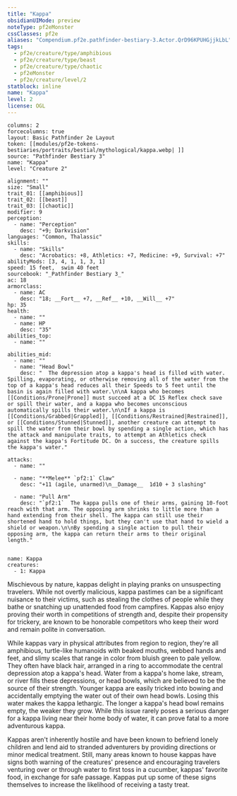 ```yaml
---
title: "Kappa"
obsidianUIMode: preview
noteType: pf2eMonster
cssClasses: pf2e
aliases: "Compendium.pf2e.pathfinder-bestiary-3.Actor.QrD96KPUHGjjkLbL" 
tags:
  - pf2e/creature/type/amphibious
  - pf2e/creature/type/beast
  - pf2e/creature/type/chaotic
  - pf2eMonster
  - pf2e/creature/level/2
statblock: inline
name: "Kappa"
level: 2
license: OGL
---
```


```statblock
columns: 2
forcecolumns: true
layout: Basic Pathfinder 2e Layout
token: [[modules/pf2e-tokens-bestiaries/portraits/bestial/mythological/kappa.webp| ]]
source: "Pathfinder Bestiary 3"
name: "Kappa"
level: "Creature 2"

alignment: ""
size: "Small"
trait_01: [[amphibious]]
trait_02: [[beast]]
trait_03: [[chaotic]]
modifier: 9
perception:
  - name: "Perception"
    desc: "+9; Darkvision"
languages: "Common, Thalassic"
skills:
  - name: "Skills"
    desc: "Acrobatics: +8, Athletics: +7, Medicine: +9, Survival: +7"
abilityMods: [3, 4, 1, 1, 3, 1]
speed: 15 feet,  swim 40 feet
sourcebook: "_Pathfinder Bestiary 3_"
ac: 18
armorclass:
  - name: AC
    desc: "18; __Fort__ +7, __Ref__ +10, __Will__ +7"
hp: 35
health:
  - name: ""
  - name: HP
    desc: "35"
abilities_top:
  - name: ""

abilities_mid:
  - name: ""
  - name: "Head Bowl"
    desc: "  The depression atop a kappa's head is filled with water. Spilling, evaporating, or otherwise removing all of the water from the top of a kappa's head reduces all their Speeds to 5 feet until the basin is again filled with water.\n\nA kappa who becomes [[Conditions/Prone|Prone]] must succeed at a DC 15 Reflex check save or spill their water, and a kappa who becomes unconscious automatically spills their water.\n\nIf a kappa is [[Conditions/Grabbed|Grappled]], [[Conditions/Restrained|Restrained]], or [[Conditions/Stunned|Stunned]], another creature can attempt to spill the water from their bowl by spending a single action, which has the attack and manipulate traits, to attempt an Athletics check against the kappa's Fortitude DC. On a success, the creature spills the kappa's water."

attacks:
  - name: ""

  - name: "**Melee** `pf2:1` Claw"
    desc: "+11 (agile, unarmed)\n__Damage__  1d10 + 3 slashing"

  - name: "Pull Arm"
    desc: "`pf2:1`  The kappa pulls one of their arms, gaining 10-foot reach with that arm. The opposing arm shrinks to little more than a hand extending from their shell. The kappa can still use their shortened hand to hold things, but they can't use that hand to wield a shield or weapon.\n\nBy spending a single action to pull their opposing arm, the kappa can return their arms to their original length."
 
```

```encounter-table
name: Kappa
creatures:
  - 1: Kappa
```



Mischievous by nature, kappas delight in playing pranks on unsuspecting travelers. While not overtly malicious, kappa pastimes can be a significant nuisance to their victims, such as stealing the clothes of people while they bathe or snatching up unattended food from campfires. Kappas also enjoy proving their worth in competitions of strength and, despite their propensity for trickery, are known to be honorable competitors who keep their word and remain polite in conversation.

While kappas vary in physical attributes from region to region, they're all amphibious, turtle-like humanoids with beaked mouths, webbed hands and feet, and slimy scales that range in color from bluish green to pale yellow. They often have black hair, arranged in a ring to accommodate the central depression atop a kappa's head. Water from a kappa's home lake, stream, or river fills these depressions, or head bowls, which are believed to be the source of their strength. Younger kappa are easily tricked into bowing and accidentally emptying the water out of their own head bowls. Losing this water makes the kappa lethargic. The longer a kappa's head bowl remains empty, the weaker they grow. While this issue rarely poses a serious danger for a kappa living near their home body of water, it can prove fatal to a more adventurous kappa.

Kappas aren't inherently hostile and have been known to befriend lonely children and lend aid to stranded adventurers by providing directions or minor medical treatment. Still, many areas known to house kappas have signs both warning of the creatures' presence and encouraging travelers venturing over or through water to first toss in a cucumber, kappas' favorite food, in exchange for safe passage. Kappas put up some of these signs themselves to increase the likelihood of receiving a tasty treat.
